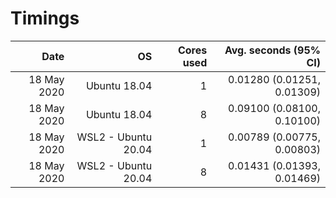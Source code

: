 # Timings

|        Date |                  OS |  Cores used |      Avg. seconds (95% CI) |
|---:|---:|---:|---:|
| 18 May 2020 |        Ubuntu 18.04 |           1 | 0.01280 (0.01251, 0.01309) |
| 18 May 2020 |        Ubuntu 18.04 |           8 | 0.09100 (0.08100, 0.10100) |
| 18 May 2020 | WSL2 - Ubuntu 20.04 |           1 | 0.00789 (0.00775, 0.00803) |
| 18 May 2020 | WSL2 - Ubuntu 20.04 |           8 | 0.01431 (0.01393, 0.01469) |

